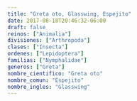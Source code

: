 ```yaml
---
title: "Greta oto, Glasswing, Espejito"
date: 2017-08-18T20:46:32-06:00
draft: false
reinos: ["Animalia"]
divisiones: ["Arthropoda"]
clases: ["Insecta"]
ordenes: ["Lepidoptera"]
familias: ["Nymphalidae"]
generos: ["Greta"]
nombre_cientifico: "Greta oto"
nombre_comun: "Espejito"
nombre_ingles: "Glasswing"
---
```

